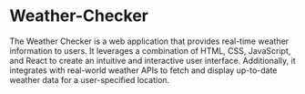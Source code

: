 # Weather-Checker
The Weather Checker is a web application that provides real-time weather information to users. It leverages a combination of HTML, CSS, JavaScript, and React to create an intuitive and interactive user interface. Additionally, it integrates with real-world weather APIs to fetch and display up-to-date weather data for a user-specified location.
